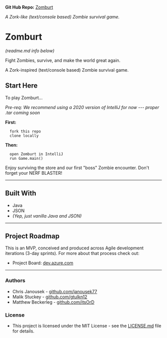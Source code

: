 
**Git Hub Repo:** [Zomburt](https://github.com/JavaTeamSix/Zomburt)

_A Zork-like (text/console based) Zombie survival game._


# Zomburt 
_(readme.md info below)_

Fight Zombies, survive, and make the world great again.

A Zork-inspired (text/console based) Zombie survival game.


## Start Here

To play Zomburt...

*Pre-req:
  We recommend using a 2020 version of IntelliJ for now --- proper .tar coming soon*

**First:**
```
  fork this repo
  clone locally
```

**Then:**
```
  open Zomburt in IntelliJ
  run Game.main()
```
  Enjoy surviving the store and our first "boss" Zombie encounter.  Don't forget your NERF BLASTER!

 - - -

## Built With
 * Java
 * JSON
 * _(Yep, just vanilla Java and JSON)_
 
 - - - 

## Project Roadmap 
This is an MVP, conceived and produced across Agile development iterations (3-day sprints).  For more about that process check out:
 * Project Board: [dev.azure.com](https://dev.azure.com/SDE18/Java%20Team%20Six)
 
 - - - 

### Authors
 * Chris Janousek - [github.com/janousek77](https://github.com/janousek77)
 * Malik Stuckey - [github.com/gtulkn12](https://github.com/gtulkn12)
 * Matthew Beckerleg - [github.com/itsOrD](https://github.com/itsOrD)
 
### License
 * This project is licensed under the MIT License - see the [LICENSE.md](https://github.com/JavaTeamSix/Zomburt/blob/master/LICENSE) file for details.
 
